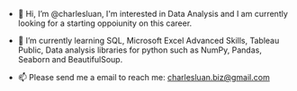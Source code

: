 - 👋 Hi, I’m @charlesluan, I'm interested in Data Analysis and I am currently looking for a starting oppoiunity on this career. 

- 🌱 I’m currently learning SQL, Microsoft Excel Advanced Skills, Tableau Public, Data analysis libraries for python such as NumPy, Pandas, Seaborn and BeautifulSoup.

- 📫 Please send me a email to reach me: charlesluan.biz@gmail.com
